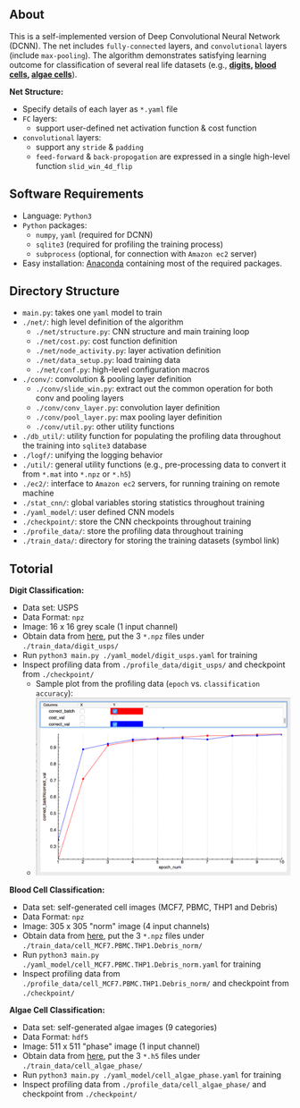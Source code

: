 ## About

This is a self-implemented version of Deep Convolutional Neural Network (DCNN). The net includes `fully-connected` layers, and `convolutional` layers (include `max-pooling`). The algorithm demonstrates satisfying learning outcome for classification of several real life datasets (e.g., **[digits](https://drive.google.com/open?id=0B3_QnE0SWYqPQktPNVFKajJLblk), [blood cells](https://drive.google.com/open?id=0B3_QnE0SWYqPUGVkempZa0FCSVk), [algae cells](https://drive.google.com/open?id=0B3_QnE0SWYqPYU1ra3JHQ1Jfbjg)**).

**Net Structure:**

- Specify details of each layer as `*.yaml` file
- `FC` layers:
  - support user-defined net activation function & cost function
- `convolutional` layers:
  - support any `stride` & `padding`
  - `feed-forward` & `back-propogation` are expressed in a single high-level function `slid_win_4d_flip`


## Software Requirements
- Language: `Python3`
- `Python` packages: 
  - `numpy`, `yaml` (required for DCNN)
  - `sqlite3` (required for profiling the training process)
  - `subprocess` (optional, for connection with `Amazon ec2` server)
- Easy installation: [Anaconda](https://www.continuum.io/downloads) containing most of the required packages.


## Directory Structure

- `main.py`: takes one `yaml` model to train 
- `./net/`: high level definition of the algorithm
	- `./net/structure.py`: CNN structure and main training loop
	- `./net/cost.py`: cost function definition
	- `./net/node_activity.py`: layer activation definition
	- `./net/data_setup.py`: load training data
	- `./net/conf.py`: high-level configuration macros
- `./conv/`: convolution & pooling layer definition
	- `./conv/slide_win.py`: extract out the common operation for both conv and pooling layers
	- `./conv/conv_layer.py`: convolution layer definition
	- `./conv/pool_layer.py`: max pooling layer definition
	- `./conv/util.py`: other utility functions
- `./db_util/`: utility function for populating the profiling data throughout the training into `sqlite3` database
- `./logf/`: unifying the logging behavior
- `./util/`: general utility functions (e.g., pre-processing data to convert it from `*.mat` into `*.npz` or `*.h5`)
- `./ec2/`: interface to `Amazon ec2` servers, for running training on remote machine
- `./stat_cnn/`: global variables storing statistics throughout training
- `./yaml_model/`: user defined CNN models
- `./checkpoint/`: store the CNN checkpoints throughout training
- `./profile_data/`: store the profiling data throughout training
- `./train_data/`: directory for storing the training datasets (symbol link)

## Totorial

**Digit Classification:**

- Data set: USPS
- Data Format: `npz`
- Image: 16 x 16 grey scale (1 input channel)
- Obtain data from [here](https://drive.google.com/open?id=0B3_QnE0SWYqPQktPNVFKajJLblk), put the 3 `*.npz` files under `./train_data/digit_usps/`
- Run `python3 main.py ./yaml_model/digit_usps.yaml` for training
- Inspect profiling data from `./profile_data/digit_usps/` and checkpoint from `./checkpoint/`
	- Sample plot from the profiling data (`epoch` vs. `classification accuracy`):
	- ![](./sample_plot.png)

**Blood Cell Classification:**

- Data set: self-generated cell images (MCF7, PBMC, THP1 and Debris)
- Data Format: `npz`
- Image: 305 x 305 "norm" image (4 input channels)
- Obtain data from [here](https://drive.google.com/open?id=0B3_QnE0SWYqPUGVkempZa0FCSVk), put the 3 `*.npz` files under `./train_data/cell_MCF7.PBMC.THP1.Debris_norm/`
- Run `python3 main.py ./yaml_model/cell_MCF7.PBMC.THP1.Debris_norm.yaml` for training
- Inspect profiling data from `./profile_data/cell_MCF7.PBMC.THP1.Debris_norm/` and checkpoint from `./checkpoint/`


**Algae Cell Classification:**

- Data set: self-generated algae images (9 categories)
- Data Format: `hdf5`
- Image: 511 x 511 "phase" image (1 input channel)
- Obtain data from [here](https://drive.google.com/open?id=0B3_QnE0SWYqPYU1ra3JHQ1Jfbjg), put the 3 `*.h5` files under `./train_data/cell_algae_phase/`
- Run `python3 main.py ./yaml_model/cell_algae_phase.yaml` for training
- Inspect profiling data from `./profile_data/cell_algae_phase/` and checkpoint from `./checkpoint/`
